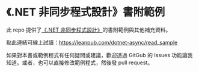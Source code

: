 # 《.NET 非同步程式設計》書附範例

此 repo 提供了[《.NET 非同步程式設計》](https://leanpub.com/dotnet-async)的書附範例與其他補充資料。

點此連結可線上試讀：<https://leanpub.com/dotnet-async/read_sample>

如果對本書或範例程式有任何疑問或建議，歡迎透過 GitGub 的 Issues 功能讓我知道。或者，也可以直接修改範例程式，然後發 pull request。
